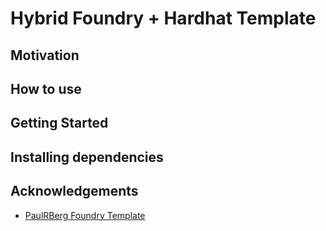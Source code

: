 # Hybrid Foundry + Hardhat Template

## Motivation

## How to use

## Getting Started

## Installing dependencies

## Acknowledgements

- [PaulRBerg Foundry Template](https://github.com/paulRBerg/foundry-template)

